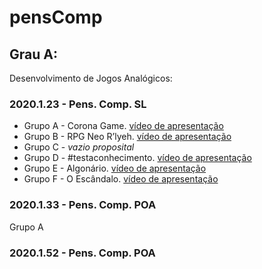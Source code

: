# pensComp

## Grau A:
Desenvolvimento de Jogos Analógicos:

### 2020.1.23 - Pens. Comp. SL
* Grupo A - Corona Game. [vídeo de apresentação](https://youtu.be/wLLTBRqdm8Q) 
* Grupo B - RPG Neo R’lyeh. [vídeo de apresentação](https://youtu.be/CT1TaBh47y4)
* Grupo C - _vazio proposital_
* Grupo D - #testaconhecimento. [vídeo de apresentação](https://youtu.be/22J26KAQVK4)
* Grupo E - Algonário. [vídeo de apresentação](https://www.youtube.com/watch?v=e4DKGwkhPAg&feature=youtu.be)
* Grupo F - O Escândalo. [vídeo de apresentação](https://youtu.be/W_hrYjmY8bM)


### 2020.1.33 - Pens. Comp. POA
Grupo A




### 2020.1.52 - Pens. Comp. POA
